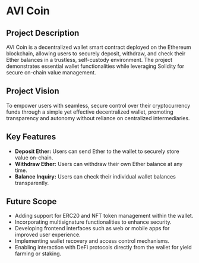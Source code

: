 # AVI Coin

## Project Description
AVI Coin is a decentralized wallet smart contract deployed on the Ethereum blockchain, allowing users to securely deposit, withdraw, and check their Ether balances in a trustless, self-custody environment. The project demonstrates essential wallet functionalities while leveraging Solidity for secure on-chain value management.

## Project Vision
To empower users with seamless, secure control over their cryptocurrency funds through a simple yet effective decentralized wallet, promoting transparency and autonomy without reliance on centralized intermediaries.

## Key Features
- **Deposit Ether:** Users can send Ether to the wallet to securely store value on-chain.
- **Withdraw Ether:** Users can withdraw their own Ether balance at any time.
- **Balance Inquiry:** Users can check their individual wallet balances transparently.

## Future Scope
- Adding support for ERC20 and NFT token management within the wallet.
- Incorporating multisignature functionalities to enhance security.
- Developing frontend interfaces such as web or mobile apps for improved user experience.
- Implementing wallet recovery and access control mechanisms.
- Enabling interaction with DeFi protocols directly from the wallet for yield farming or staking.

